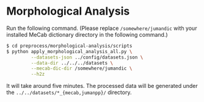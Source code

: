 # Morphological Analysis

Run the following command.
(Please replace `/somewhere/jumandic` with your installed MeCab dictionary directory in the following command.)
```bash
$ cd preprocess/morphological-analysis/scripts
$ python apply_morphological_analysis_all.py \
         --datasets-json ../config/datasets.json \
         --data-dir ../../../datasets \
         --mecab-dic-dir /somewhere/jumandic \
         --h2z
```

It will take around five minutes. The processed data will be generated under the `../../datasets/*_{mecab,jumanpp}/` directory.
